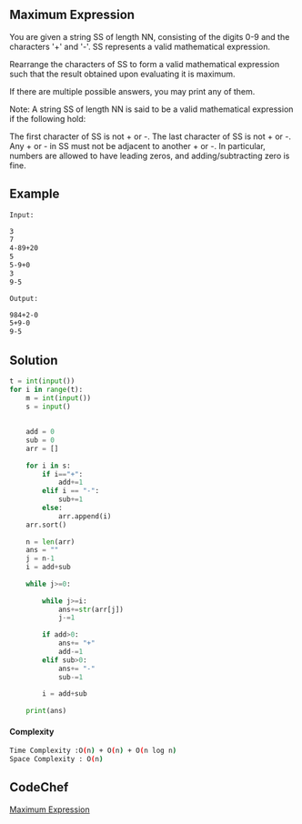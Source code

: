 ## Maximum Expression
You are given a string SS of length NN, consisting of the digits 0-9 and the characters '+' and '-'. SS represents a valid mathematical expression.

Rearrange the characters of SS to form a valid mathematical expression such that the result obtained upon evaluating it is maximum.

If there are multiple possible answers, you may print any of them.

Note: A string SS of length NN is said to be a valid mathematical expression if the following hold:

The first character of SS is not + or -.
The last character of SS is not + or -.
Any + or - in SS must not be adjacent to another + or -.
In particular, numbers are allowed to have leading zeros, and adding/subtracting zero is fine.

## Example 
```bash
Input:

3
7
4-89+20
5
5-9+0
3
9-5

Output:

984+2-0
5+9-0
9-5
```


## Solution 

```python
t = int(input())
for i in range(t):
    m = int(input())
    s = input()
    
    
    add = 0
    sub = 0
    arr = []
    
    for i in s:
        if i=="+":
            add+=1
        elif i == "-":
            sub+=1
        else:
            arr.append(i)
    arr.sort()
    
    n = len(arr)
    ans = ""
    j = n-1
    i = add+sub
    
    while j>=0:
        
        while j>=i:
            ans+=str(arr[j])
            j-=1
        
        if add>0:
            ans+= "+"
            add-=1
        elif sub>0:
            ans+= "-"
            sub-=1
            
        i = add+sub
        
    print(ans)

 ```
#### Complexity
```bash
Time Complexity :O(n) + O(n) + O(n log n)
Space Complexity : O(n)
```

## CodeChef
[Maximum Expression](https://www.codechef.com/submit/MAXEXP)
